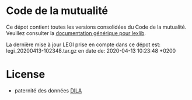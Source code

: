 # Code de la mutualité

Ce dépot contient toutes les versions consolidées du Code de la mutualité. Veuillez consulter la [documentation générique pour lexlib](https://github.com/lexlib/documentation/wiki).

La dernière mise à jour LEGI prise en compte dans ce dépot est: legi_20200413-102348.tar.gz en date de: 2020-04-13 10:23:48 +0200

# License
- paternité des données [DILA](https://www.data.gouv.fr/en/datasets/legi-codes-lois-et-reglements-consolides/)


